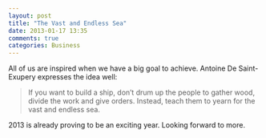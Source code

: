 ```yaml
---
layout: post
title: "The Vast and Endless Sea"
date: 2013-01-17 13:35
comments: true
categories: Business
---
```

All of us are inspired when we have a big goal to achieve. Antoine De Saint-Exupery expresses the idea well:

>If you want to build a ship, don’t drum up the people to gather wood, divide the work and give orders. Instead, teach them to yearn for the vast and endless sea.

2013 is already proving to be an exciting year. Looking forward to more.

